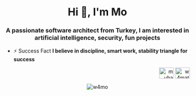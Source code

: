 <h1 align="center">Hi 👋, I'm Mo</h1>
<h3 align="center">A passionate software architect from Turkey, I am interested in artificial intelligence, security, fun projects</h3>


- ⚡ Success Fact **I believe in discipline, smart work, stability triangle for success**

<p align="right">
<a href="https://linkedin.com/in/muhammedakifturan" target="blank"><img align="center" src="https://raw.githubusercontent.com/rahuldkjain/github-profile-readme-generator/master/src/images/icons/Social/linked-in-alt.svg" alt="muhammedakifturan" height="30" width="40" /></a> 
<a href="https://instagram.com/w4mat" target="blank"><img align="center" src="https://raw.githubusercontent.com/rahuldkjain/github-profile-readme-generator/master/src/images/icons/Social/instagram.svg" alt="w4mat" height="30" width="40" /></a>
</p>
<p align="center"> <img src="https://komarev.com/ghpvc/?username=w4mo&label=Profile%20views&color=0e75b6&style=flat" alt="w4mo" /> </p>
